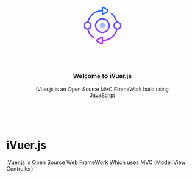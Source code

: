 <div align="center" style="font-family: arial; text-align: center; margin: 10%;">
            <svg class="logo" width="100px" height="200px" viewBox="0 0 64 64" version="1.1" xmlns:xlink="http://www.w3.org/1999/xlink" xmlns="http://www.w3.org/2000/svg">
                <defs>
                  <linearGradient x1="0.5" y1="-0.8068182" x2="0.5" y2="1.8547" id="gradient_1">
                    <stop offset="0" stop-color="#1A6DFF" />
                    <stop offset="1" stop-color="#C822FF" />
                  </linearGradient>
                  <linearGradient x1="0.5" y1="-0.01604217" x2="0.5" y2="1.23472476" id="gradient_2">
                    <stop offset="0" stop-color="#1A6DFF" />
                    <stop offset="1" stop-color="#C822FF" />
                  </linearGradient>
                  <linearGradient x1="0.5" y1="-0.212227374" x2="0.5" y2="1.03856611" id="gradient_3">
                    <stop offset="0" stop-color="#1A6DFF" />
                    <stop offset="1" stop-color="#C822FF" />
                  </linearGradient>
                  <linearGradient x1="0.5" y1="-0.0625" x2="0.5" y2="1.06731272" id="gradient_4">
                    <stop offset="0" stop-color="#6DC7FF" />
                    <stop offset="1" stop-color="#E6ABFF" />
                  </linearGradient>
                </defs>
                <g id="icons8_synchronize_2">
                  <path d="M12.5714 25.1429C19.5029 25.1429 25.1429 19.5029 25.1429 12.5714C25.1429 5.64 19.5029 0 12.5714 0C5.64 0 0 5.64 0 12.5714C0 19.5029 5.64 25.1429 12.5714 25.1429L12.5714 25.1429ZM12.5714 2.28571C18.2434 2.28571 22.8571 6.89943 22.8571 12.5714C22.8571 18.2434 18.2434 22.8571 12.5714 22.8571C6.89943 22.8571 2.28571 18.2434 2.28571 12.5714C2.28571 6.89943 6.89943 2.28571 12.5714 2.28571L12.5714 2.28571Z" transform="translate(19.42857 19.42743)" id="Shape" fill="url(#gradient_1)" stroke="none" />
                  <path d="M8.92686 38.5349C11.6994 37.656 13.7143 35.0583 13.7143 31.9989C13.7143 28.9371 11.6971 26.3394 8.92343 25.4617C11.7269 15.496 20.5017 8.52914 30.8571 8.04686L30.8571 11.4766C30.8571 12.2789 31.2766 13 31.9806 13.4057C32.3349 13.6103 32.7303 13.712 33.1269 13.712C33.5269 13.712 33.9257 13.6091 34.2811 13.4023L40.6217 9.71886C41.6629 9.112 42.2857 8.04229 42.2857 6.856C42.2857 5.66972 41.6629 4.6 40.6206 3.99429L34.2811 0.31086C33.5737 -0.102855 32.6903 -0.102855 31.9806 0.306288C31.2766 0.712002 30.8571 1.43315 30.8571 2.23543L30.8571 5.76114C19.36 6.25029 9.62171 14.0354 6.64 25.1531C2.95886 25.2686 0 28.2914 0 31.9989C0 35.7074 2.96114 38.7303 6.64229 38.8446C8.23543 44.76 11.8297 49.9451 16.88 53.5017L18.1966 51.6331C13.664 48.4434 10.4194 43.8171 8.92686 38.5349L8.92686 38.5349ZM39.472 5.97029C39.9486 6.24686 40 6.68229 40 6.856C40 7.02972 39.9486 7.46514 39.4731 7.74171L33.1429 11.4103L33.1337 2.28686L39.472 5.97029L39.472 5.97029ZM2.28571 31.9989C2.28571 29.4777 4.336 27.4274 6.85714 27.4274C9.37829 27.4274 11.4286 29.4777 11.4286 31.9989C11.4286 34.52 9.37829 36.5703 6.85714 36.5703C4.336 36.5703 2.28571 34.52 2.28571 31.9989L2.28571 31.9989Z" id="Shape" fill="url(#gradient_2)" stroke="none" />
                  <path d="M42.2857 21.5029C42.2857 17.7943 39.3246 14.7714 35.6434 14.6571C34.0503 8.74171 30.456 3.55657 25.4057 0L24.0891 1.86857C28.6217 5.05943 31.8663 9.68571 33.3589 14.9669C30.5863 15.8457 28.5714 18.4434 28.5714 21.5029C28.5714 24.5646 30.5886 27.1623 33.3634 28.0411C30.56 38.0057 21.784 44.9726 11.4286 45.4549L11.4286 42.0251C11.4286 41.2229 11.0091 40.5017 10.3051 40.096C9.59314 39.6857 8.71085 39.6869 8.00457 40.1006L1.664 43.784C0.622857 44.3897 0 45.4594 0 46.6457C0 47.832 0.622857 48.9017 1.66514 49.5074L8.00457 53.1909C8.36 53.3989 8.75886 53.5006 9.15886 53.5006C9.55543 53.5006 9.95086 53.3989 10.3051 53.1943C11.0091 52.7897 11.4286 52.0686 11.4286 51.2663L11.4286 47.7406C22.9246 47.2514 32.6651 39.4663 35.6469 28.3497C39.3269 28.232 42.2857 25.2103 42.2857 21.5029L42.2857 21.5029ZM9.14286 51.2091L2.81371 47.5314C2.33714 47.2549 2.28571 46.8194 2.28571 46.6457C2.28571 46.472 2.33714 46.0366 2.81257 45.76L9.14286 42.0251L9.14286 51.2091L9.14286 51.2091ZM35.4286 26.0743C32.9074 26.0743 30.8571 24.024 30.8571 21.5029C30.8571 18.9817 32.9074 16.9314 35.4286 16.9314C37.9497 16.9314 40 18.9817 40 21.5029C40 24.024 37.9497 26.0743 35.4286 26.0743L35.4286 26.0743Z" transform="translate(21.71429 10.496)" id="Shape" fill="url(#gradient_3)" stroke="none" />
                  <path d="M0 4.57143C0 2.0467 2.0467 0 4.57143 0C7.09616 0 9.14285 2.0467 9.14285 4.57143C9.14285 7.09616 7.09616 9.14286 4.57143 9.14286C2.0467 9.14286 0 7.09616 0 4.57143Z" transform="translate(27.42857 27.42743)" id="Circle" fill="url(#gradient_4)" stroke="none" />
                </g>
              </svg>
              <h3>Welcome to iVuer.js</h3>
            <p>iVuer.js is an Open Source MVC FromeWork build using JavaScript</p>

</div>

  <br>
  <h1>iVuer.js</h1>
  <p>
   iVuer.js is Open Source Web FrameWork Which uses MVC (Model View Controller)
  </p>
</div>
